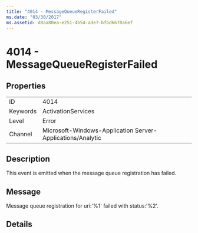 ```yaml
---
title: "4014 - MessageQueueRegisterFailed"
ms.date: "03/30/2017"
ms.assetid: d8aa80ea-e251-4b54-ade7-bfbd6670a6ef
---
```

# 4014 - MessageQueueRegisterFailed
## Properties  


|||  
|-|-|  
|ID|4014|  
|Keywords|ActivationServices|  
|Level|Error|  
|Channel|Microsoft-Windows-Application Server-Applications/Analytic|  

## Description  
 This event is emitted when the message queue registration has failed.  

## Message  
 Message queue registration for uri:'%1' failed with status:'%2'.  

## Details
